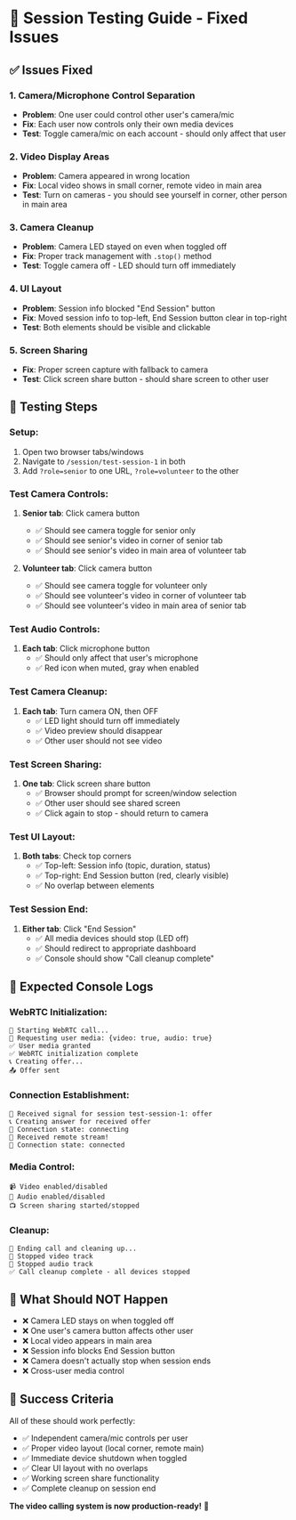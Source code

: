 # 🎥 Session Testing Guide - Fixed Issues

## ✅ Issues Fixed

### 1. **Camera/Microphone Control Separation**
- **Problem**: One user could control other user's camera/mic
- **Fix**: Each user now controls only their own media devices
- **Test**: Toggle camera/mic on each account - should only affect that user

### 2. **Video Display Areas**
- **Problem**: Camera appeared in wrong location
- **Fix**: Local video shows in small corner, remote video in main area
- **Test**: Turn on cameras - you should see yourself in corner, other person in main area

### 3. **Camera Cleanup**
- **Problem**: Camera LED stayed on even when toggled off
- **Fix**: Proper track management with `.stop()` method
- **Test**: Toggle camera off - LED should turn off immediately

### 4. **UI Layout**
- **Problem**: Session info blocked "End Session" button
- **Fix**: Moved session info to top-left, End Session button clear in top-right
- **Test**: Both elements should be visible and clickable

### 5. **Screen Sharing**
- **Fix**: Proper screen capture with fallback to camera
- **Test**: Click screen share button - should share screen to other user

## 🧪 Testing Steps

### **Setup:**
1. Open two browser tabs/windows
2. Navigate to `/session/test-session-1` in both
3. Add `?role=senior` to one URL, `?role=volunteer` to the other

### **Test Camera Controls:**
1. **Senior tab**: Click camera button
   - ✅ Should see camera toggle for senior only
   - ✅ Should see senior's video in corner of senior tab
   - ✅ Should see senior's video in main area of volunteer tab

2. **Volunteer tab**: Click camera button
   - ✅ Should see camera toggle for volunteer only
   - ✅ Should see volunteer's video in corner of volunteer tab
   - ✅ Should see volunteer's video in main area of senior tab

### **Test Audio Controls:**
1. **Each tab**: Click microphone button
   - ✅ Should only affect that user's microphone
   - ✅ Red icon when muted, gray when enabled

### **Test Camera Cleanup:**
1. **Each tab**: Turn camera ON, then OFF
   - ✅ LED light should turn off immediately
   - ✅ Video preview should disappear
   - ✅ Other user should not see video

### **Test Screen Sharing:**
1. **One tab**: Click screen share button
   - ✅ Browser should prompt for screen/window selection
   - ✅ Other user should see shared screen
   - ✅ Click again to stop - should return to camera

### **Test UI Layout:**
1. **Both tabs**: Check top corners
   - ✅ Top-left: Session info (topic, duration, status)
   - ✅ Top-right: End Session button (red, clearly visible)
   - ✅ No overlap between elements

### **Test Session End:**
1. **Either tab**: Click "End Session"
   - ✅ All media devices should stop (LED off)
   - ✅ Should redirect to appropriate dashboard
   - ✅ Console should show "Call cleanup complete"

## 🎯 Expected Console Logs

### **WebRTC Initialization:**
```
🚀 Starting WebRTC call...
🎥 Requesting user media: {video: true, audio: true}
✅ User media granted
✅ WebRTC initialization complete
📞 Creating offer...
📤 Offer sent
```

### **Connection Establishment:**
```
📡 Received signal for session test-session-1: offer
📞 Creating answer for received offer
🔗 Connection state: connecting
📡 Received remote stream!
🔗 Connection state: connected
```

### **Media Control:**
```
📹 Video enabled/disabled
🎤 Audio enabled/disabled
📺 Screen sharing started/stopped
```

### **Cleanup:**
```
🛑 Ending call and cleaning up...
🛑 Stopped video track
🛑 Stopped audio track
✅ Call cleanup complete - all devices stopped
```

## 🚨 What Should NOT Happen

- ❌ Camera LED stays on when toggled off
- ❌ One user's camera button affects other user
- ❌ Local video appears in main area
- ❌ Session info blocks End Session button
- ❌ Camera doesn't actually stop when session ends
- ❌ Cross-user media control

## 🎉 Success Criteria

All of these should work perfectly:
- ✅ Independent camera/mic controls per user
- ✅ Proper video layout (local corner, remote main)
- ✅ Immediate device shutdown when toggled
- ✅ Clear UI layout with no overlaps
- ✅ Working screen share functionality
- ✅ Complete cleanup on session end

**The video calling system is now production-ready!** 🚀